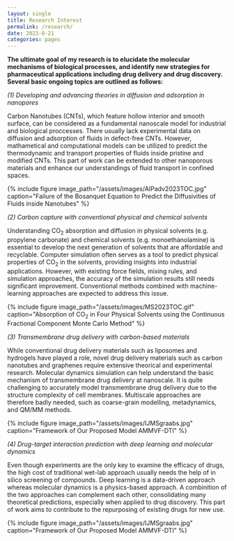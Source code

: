 ```yaml
---
layout: single
title: Research Interest
permalink: /research/
date: 2023-8-21
categories: pages
---
```

**The ultimate goal of my research is to elucidate the molecular mechanisms of biological processes, and identify new strategies for pharmaceutical applications including drug delivery and drug discovery. Several basic ongoing topics are outlined as follows:**

*(1) Developing and advancing theories in diffusion and adsorption in nanopores*

Carbon Nanotubes (CNTs), which feature hollow interior and smooth surface, can be considered as a fundamental nanoscale model for industrial and biological proccesses. There usually lack experimental data on diffusion and adsorption of fluids in defect-free CNTs. However, mathametical and computational models can be utilized to predict the thermodynamic and transport properties of fluids inside pristine and modified CNTs. This part of work can be extended to other nanoporous materials and enhance our understandings of fluid transport in confined spaces.

{% include figure image_path="/assets/images/AIPadv2023TOC.jpg" caption="Failure of the Bosanquet Equation to Predict the Diffusivities of Fluids inside Nanotubes" %}

*(2) Carbon capture with conventional physical and chemical solvents*

Understanding CO<sub>2</sub> absorption and diffusion in physical solvents (e.g. propylene carbonate) and chemical solvents (e.g. monoethanolamine) is essential to develop the next generation of solvents that are affordable and recyclable. Computer simulation often serves as a tool to predict physical properties of CO<sub>2</sub> in the solvents, providing insights into industrial applications. However, with existing force fields, mixing rules, and simulation approaches, the accuracy of the simulation results still needs significant improvement. Conventional methods combined with machine-learning approaches are expected to address this issue.

{% include figure image_path="/assets/images/MS2023TOC.gif" caption="Absorption of CO<sub>2</sub> in Four Physical Solvents using the Continuous Fractional Component Monte Carlo Method" %}

*(3) Transmembrane drug delivery with carbon-based materials*

While conventional drug delivery materials such as liposomes and hydrogels have played a role, novel drug delivery materials such as carbon nanotubes and graphenes require extensive theorical and experimental research. Molecular dynamics simulation can help understand the basic mechanism of transmembrane drug delivery at nanoscale. It is quite challenging to accurately model transmembrane drug delivery due to the structure complexity of cell membranes. Multiscale approaches are therefore badly needed, such as coarse-grain modelling, metadynamics, and QM/MM methods.

{% include figure image_path="/assets/images/IJMSgraabs.jpg" caption="Framework of Our Proposed Model AMMVF-DTI" %}

*(4) Drug-target interaction prediction with deep learning and molecular dynamics*

Even though experiments are the only key to examine the efficacy of drugs, the high cost of traditional wet-lab approach usually needs the help of in silico screening of compounds. Deep learning is a data-driven approach whereas molecular dynamics is a physics-based approach. A combinition of the two approaches can complement each other, consolidating many theoretical predictions, especially when applied to drug discovery. This part of work aims to contribute to the repurposing of existing drugs for new use.

{% include figure image_path="/assets/images/IJMSgraabs.jpg" caption="Framework of Our Proposed Model AMMVF-DTI" %}
